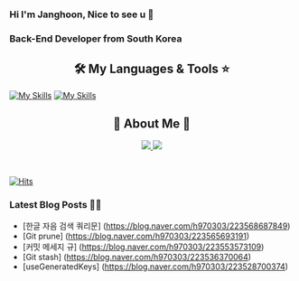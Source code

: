 
### Hi I'm Janghoon, Nice to see u 👋

### Back-End Developer from South Korea

<h2 align="center"> 🛠️ My Languages & Tools ⭐</h2>

<p align="center">
  
  [![My Skills](https://skillicons.dev/icons?i=spring,java,html,css,js,py&theme=light)](https://skillicons.dev)
  [![My Skills](https://skillicons.dev/icons?i=aws,git,mysql,idea,notion,gradle,postman&theme=light)](https://skillicons.dev)
</p>

<h2 align="center"> 🐶 About Me 🐻 </h2>

<p align="center">
  <a href="https://blog.naver.com/h970303">
    <img src="https://img.shields.io/badge/ My blog-03C75A?style=flat-square&logo=Naver&logoColor=white&link=https://blog.naver.com/h970303"/>
  </a>  
  <a href="https://www.notion.so/b2c5191c870646589bed49963bf68f5e">
    <img src="https://img.shields.io/badge/Notion-000000?style=flat-square&logo=Notion&logoColor=white&link=https://www.notion.so/Janghoon-s-page-ee84d4dd9b6343a6a4c585d03a914d56"/>
  </a>
</p>

<br>

[![Hits](https://hits.seeyoufarm.com/api/count/incr/badge.svg?url=https%3A%2F%2Fgithub.com%2FJanghoon33&count_bg=%23B1C978&title_bg=%23000000&icon=&icon_color=%23E7E7E7&title=%F0%9F%91%80++Today%27s+Visits+%2F+Total+Visits&edge_flat=false)](https://hits.seeyoufarm.com)
<br>

### Latest Blog Posts 🧑‍💻
- [한글 자음 검색 쿼리문] (https://blog.naver.com/h970303/223568687849)
- [Git prune] (https://blog.naver.com/h970303/223565693191)
- [커밋 메세지 규] (https://blog.naver.com/h970303/223553573109)
- [Git stash] (https://blog.naver.com/h970303/223536370064)
- [useGeneratedKeys] (https://blog.naver.com/h970303/223528700374)


